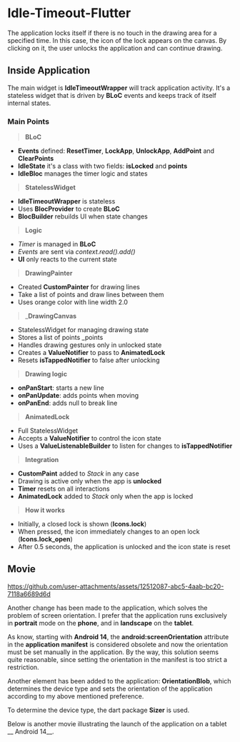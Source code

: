 # Idle-Timeout-Flutter 

The application locks itself if there is no touch in the drawing area for a specified time. In this case, the icon of the lock appears on the canvas. By clicking on it, the user unlocks the application and can continue drawing.

## Inside Application

The main widget is __IdleTimeoutWrapper__ will track application activity. It's a stateless widget that is driven by __BLoC__ events and keeps track of itself internal states.

### Main Points

> __BLoC__
  * __Events__ defined: __ResetTimer__, __LockApp__, __UnlockApp__, __AddPoint__ and __ClearPoints__
  * __IdleState__ it's a class with two fields: __isLocked__ and __points__
  * __IdleBloc__ manages the timer logic and states
     
> __StatelessWidget__
  * __IdleTimeoutWrapper__ is stateless
  * Uses __BlocProvider__ to create __BLoC__
  * __BlocBuilder__ rebuilds UI when state changes
     
> __Logic__
  * _Timer_ is managed in __BLoC__
  * _Events_ are sent via _context.read<IdleBloc>().add()_
  * __UI__ only reacts to the current state

> __DrawingPainter__
  * Created __CustomPainter__ for drawing lines
  * Take a list of points and draw lines between them
  * Uses orange color with line width 2.0
    
> ___DrawingCanvas__
  * StatelessWidget for managing drawing state
  * Stores a list of points _points
  * Handles drawing gestures only in unlocked state
  * Creates a __ValueNotifier<bool>__ to pass to __AnimatedLock__
  * Resets __isTappedNotifier__ to false after unlocking
    
> __Drawing logic__
  * __onPanStart__: starts a new line
  * __onPanUpdate__: adds points when moving
  * __onPanEnd__: adds null to break line

> __AnimatedLock__
 * Full StatelessWidget
 * Accepts a __ValueNotifier<bool>__ to control the icon state
 * Uses a __ValueListenableBuilder__ to listen for changes to __isTappedNotifier__

> __Integration__
  * __CustomPaint__ added to _Stack_ in any case
  * Drawing is active only when the app is __unlocked__
  * __Timer__ resets on all interactions
  * __AnimatedLock__ added to _Stack_ only when the app is locked

> __How it works__
* Initially, a closed lock is shown (__Icons.lock__)
* When pressed, the icon immediately changes to an open lock (__Icons.lock_open__)
* After 0.5 seconds, the application is unlocked and the icon state is reset

## Movie

https://github.com/user-attachments/assets/12512087-abc5-4aab-bc20-7118a6689d6d

Another change has been made to the application, which solves the problem of screen orientation. I prefer that the application runs exclusively in __portrait__ mode on the __phone__, and in __landscape__ on the __tablet__.

As know, starting with __Android 14__, the __android:screenOrientation__ attribute in the __application manifest__ is considered obsolete and now the orientation must be set manually in the application. By the way, this solution seems quite reasonable, since setting the orientation in the manifest is too strict a restriction.

Another element has been added to the application: __OrientationBlob__, which determines the device type and sets the orientation of the application according to my above mentioned preference.

To determine the device type, the dart package __Sizer__ is used.

Below is another movie illustrating the launch of the application on a tablet __ Android 14__.


  

